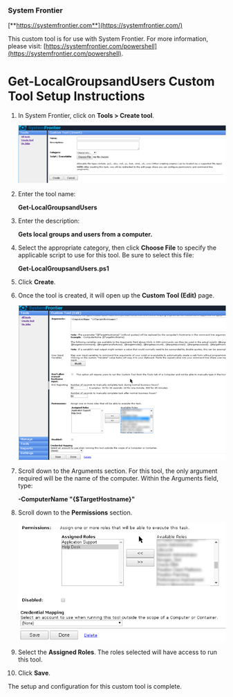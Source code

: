 ### System Frontier
[**https://systemfrontier.com**](https://systemfrontier.com/)

This custom tool is for use with System Frontier.  For more information, please visit: [https://systemfrontier.com/powershell](https://systemfrontier.com/powershell).

# Get-LocalGroupsandUsers Custom Tool Setup Instructions

1. In System Frontier, click on **Tools > Create tool**.

	![Create Tool](https://github.com/systemfrontier/customtools-starterkit/blob/master/images/CreateTool.png "Create Tool")

2. Enter the tool name:

	**Get-LocalGroupsandUsers**

3. Enter the description:

	**Gets local groups and users from a computer.**

4. Select the appropriate category, then click **Choose File** to specify the applicable script to use for this tool.  Be sure to select this file:

	**Get-LocalGroupsandUsers.ps1**

5. Click **Create**.

6. Once the tool is created, it will open up the **Custom Tool (Edit)** page.

	![CustomToolEdit](https://github.com/systemfrontier/customtools-starterkit/blob/master/images/CustomToolEdit.png "Custom Tool Edit")

7. Scroll down to the Arguments section.  For this tool, the only argument required will be the name of the computer.  Within the Arguments field, type: 

 	**-ComputerName &quot;{$TargetHostname}&quot;**

14. Scroll down to the **Permissions** section.

	![Permissions](https://github.com/systemfrontier/customtools-starterkit/blob/master/images/Permissions.png "Permissions")

15. Select the **Assigned Roles**.  The roles selected will have access to run this tool.
16. Click **Save**.

The setup and configuration for this custom tool is complete.
